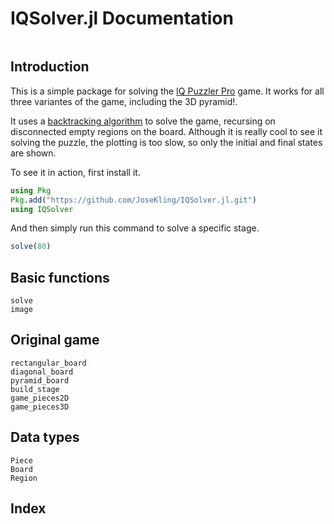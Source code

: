# IQSolver.jl Documentation

```@contents
```

## Introduction

This is a simple package for solving the [IQ Puzzler Pro](https://www.smartgames.eu/uk/one-player-games/iq-puzzler-pro)
game. It works for all three variantes of the game, including the 3D pyramid!.

It uses a [backtracking algorithm](https://en.wikipedia.org/wiki/Backtracking)
to solve the game, recursing on disconnected empty regions on the board. Although 
it is really cool to see it solving the puzzle, the plotting is too slow, so
only the initial and final states are shown.

To see it in action, first install it.

```julia
using Pkg
Pkg.add("https://github.com/JoseKling/IQSolver.jl.git")
using IQSolver
```

And then simply run this command to solve a specific stage.

```julia
solve(80)
```

## Basic functions

```@docs
solve
image
```

## Original game

```@docs
rectangular_board
diagonal_board
pyramid_board
build_stage
game_pieces2D
game_pieces3D
```

## Data types

```@docs
Piece
Board
Region
```
## Index

```@index
```

